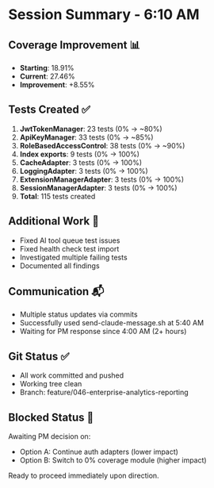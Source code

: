 # Session Summary - 6:10 AM

## Coverage Improvement 📊
- **Starting**: 18.91%
- **Current**: 27.46%
- **Improvement**: +8.55%

## Tests Created ✅
1. **JwtTokenManager**: 23 tests (0% → ~80%)
2. **ApiKeyManager**: 33 tests (0% → ~85%)
3. **RoleBasedAccessControl**: 38 tests (0% → ~90%)
4. **Index exports**: 9 tests (0% → 100%)
5. **CacheAdapter**: 3 tests (0% → 100%)
6. **LoggingAdapter**: 3 tests (0% → 100%)
7. **ExtensionManagerAdapter**: 3 tests (0% → 100%)
8. **SessionManagerAdapter**: 3 tests (0% → 100%)
9. **Total**: 115 tests created

## Additional Work 🚧
- Fixed AI tool queue test issues
- Fixed health check test import
- Investigated multiple failing tests
- Documented all findings

## Communication 📬
- Multiple status updates via commits
- Successfully used send-claude-message.sh at 5:40 AM
- Waiting for PM response since 4:00 AM (2+ hours)

## Git Status ✅
- All work committed and pushed
- Working tree clean
- Branch: feature/046-enterprise-analytics-reporting

## Blocked Status 🚨
Awaiting PM decision on:
- Option A: Continue auth adapters (lower impact)
- Option B: Switch to 0% coverage module (higher impact)

Ready to proceed immediately upon direction.